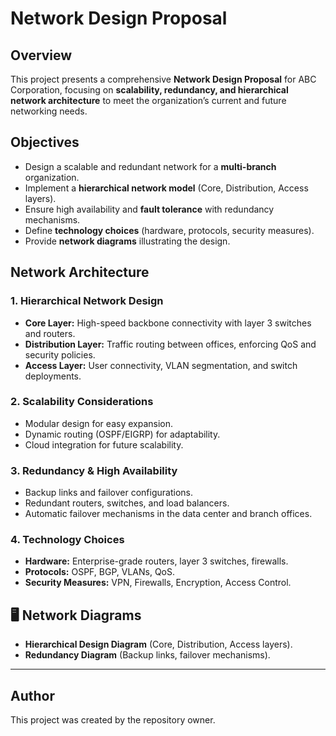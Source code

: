 # Network Design Proposal

## Overview
This project presents a comprehensive **Network Design Proposal** for ABC Corporation, focusing on **scalability, redundancy, and hierarchical network architecture** to meet the organization’s current and future networking needs.

## Objectives
- Design a scalable and redundant network for a **multi-branch** organization.
- Implement a **hierarchical network model** (Core, Distribution, Access layers).
- Ensure high availability and **fault tolerance** with redundancy mechanisms.
- Define **technology choices** (hardware, protocols, security measures).
- Provide **network diagrams** illustrating the design.

## Network Architecture
### 1. **Hierarchical Network Design**
- **Core Layer:** High-speed backbone connectivity with layer 3 switches and routers.
- **Distribution Layer:** Traffic routing between offices, enforcing QoS and security policies.
- **Access Layer:** User connectivity, VLAN segmentation, and switch deployments.

### 2. **Scalability Considerations**
- Modular design for easy expansion.
- Dynamic routing (OSPF/EIGRP) for adaptability.
- Cloud integration for future scalability.

### 3. **Redundancy & High Availability**
- Backup links and failover configurations.
- Redundant routers, switches, and load balancers.
- Automatic failover mechanisms in the data center and branch offices.

### 4. **Technology Choices**
- **Hardware:** Enterprise-grade routers, layer 3 switches, firewalls.
- **Protocols:** OSPF, BGP, VLANs, QoS.
- **Security Measures:** VPN, Firewalls, Encryption, Access Control.

## 🖥️ Network Diagrams
- **Hierarchical Design Diagram** (Core, Distribution, Access layers).
- **Redundancy Diagram** (Backup links, failover mechanisms).
  
---

## Author
This project was created by the repository owner.
